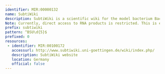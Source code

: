 ```yaml
---
identifier: MIR:00000132
name: SubtiWiki
description: SubtiWiki is a scientific wiki for the model bacterium Bacillus subtilis. It provides comprehensive information on all genes and their proteins and RNA products, as well as information related to the current investigation of the gene/protein. 
Note: Currently, direct access to RNA products is restricted. This is expected to be rectified soon.
prefix: subtiwiki
pattern: ^BSU\d{5}$
prefixed: 0
resources:
 - identifier: MIR:00100172
   accessurl: http://www.subtiwiki.uni-goettingen.de/wiki/index.php/
   description: SubtiWiki website
   location: Germany
   official: false
---
```

